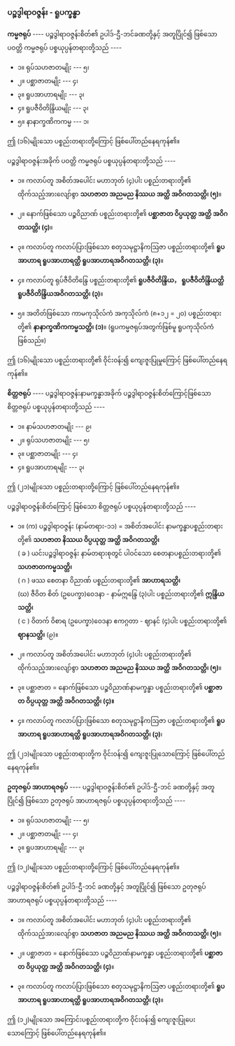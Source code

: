 ### ပဉ္စဒွါရာဝဇ္ဇန်း - ရူပက္ခန္ဓာ

**ကမ္မဇရုပ်** ---- ပဉ္စဒွါရာဝဇ္ဇန်းစိတ်၏ ဥပါဒ်-ဌီ-ဘင်ခဏတို့နှင့် အတူပြိုင်၍ ဖြစ်သော ပဝတ္တိ ကမ္မဇရုပ် ပစ္စယုပ္ပန်တရားတို့သည် ----

- ၁။ ရုပ်သဟဇာတမျိုး --- ၅၊
- ၂။ ပစ္ဆာဇာတမျိုး --- ၄၊
- ၃။ ရူပအာဟာရမျိုး --- ၃၊
- ၄။ ရူပဇီဝိတိန္ဒြိယမျိုး --- ၃၊
- ၅။ နာနာက္ခဏိကကမ္မ --- ၁၊

ဤ (၁၆)မျိုးသော ပစ္စည်းတရားတို့ကြောင့် ဖြစ်ပေါ်တည်နေရကုန်၏။

ပဉ္စဒွါရာဝဇ္ဇန်းအခိုက် ပဝတ္တိ ကမ္မဇရုပ် ပစ္စယုပ္ပန်တရားတို့သည် ----

- ၁။ ကလာပ်တူ အစိတ်အပေါင်း မဟာဘုတ် (၄)ပါး ပစ္စည်းတရားတို့၏ ထိုက်သည့်အားလျော်စွာ **သဟဇာတ အညမည နိဿယ အတ္ထိ အဝိဂတသတ္တိ၊ (၅)**။

- ၂။ နောက်ဖြစ်သော ပဉ္စဝိညာဏ် ပစ္စည်းတရားတို့၏ **ပစ္ဆာဇာတ ဝိပ္ပယုတ္တ အတ္ထိ အဝိဂတသတ္တိ၊ (၄)**။

- ၃။ ကလာပ်တူ ကလာပ်ပြားဖြစ်သော စတုသမုဋ္ဌာနိကဩဇာ ပစ္စည်းတရားတို့၏ **ရူပအာဟာရ ရူပအာဟာရတ္ထိ ရူပအာဟာရအဝိဂတသတ္တိ၊ (၃)**။

- ၄။ ကလာပ်တူ ရုပ်ဇီဝိတိန္ဒြေ ပစ္စည်းတရားတို့၏ **ရူပဇီဝိတိန္ဒြိယ， ရူပဇီဝိတိန္ဒြိယတ္ထိ ရူပဇီဝိတိန္ဒြိယအဝိဂတသတ္တိ၊ (၃)**။

- ၅။ အတိတ်ဖြစ်သော ကာမကုသိုလ်ကံ အကုသိုလ်ကံ (၈+၁၂ = ၂၀) ပစ္စည်းတရားတို့၏ **နာနာက္ခဏိကကမ္မသတ္တိ၊ (၁)**။ 
(ရူပကမ္မဇရုပ်အတွက်ဖြစ်မူ ရူပကုသိုလ်ကံ ဖြစ်သည်။)

ဤ (၁၆)မျိုးသော ပစ္စည်းတရားတို့၏ ဝိုင်းဝန်း၍ ကျေးဇူးပြုမှုကြောင့် ဖြစ်ပေါ်တည်နေရကုန်၏။

**စိတ္တဇရုပ်** ---- ပဉ္စဒွါရာဝဇ္ဇန်းနာမက္ခန္ဓာအခိုက် ပဉ္စဒွါရာဝဇ္ဇန်းစိတ်ကြောင့်ဖြစ်သော စိတ္တဇရုပ် ပစ္စယုပ္ပန်တရားတို့သည် ----

- ၁။ နာမ်သဟဇာတမျိုး --- ၉၊
- ၂။ ရုပ်သဟဇာတမျိုး --- ၅၊
- ၃။ ပစ္ဆာဇာတမျိုး --- ၄၊
- ၄။ ရူပအာဟာရမျိုး --- ၃၊

ဤ (၂၁)မျိုးသော ပစ္စည်းတရားတို့ကြောင့် ဖြစ်ပေါ်တည်နေရကုန်၏။

ပဉ္စဒွါရာဝဇ္ဇန်းစိတ်ကြောင့် ဖြစ်သော စိတ္တဇရုပ် ပစ္စယုပ္ပန်တရားတို့သည် ----

- ၁။ (က) ပဉ္စဒွါရာဝဇ္ဇန်း (နာမ်တရား-၁၁) = အစိတ်အပေါင်း နာမက္ခန္ဓာပစ္စည်းတရားတို့၏ **သဟဇာတ နိဿယ ဝိပ္ပယုတ္တ အတ္ထိ အဝိဂတသတ္တိ၊**
<br>( ခ ) ယင်းပဉ္စဒွါရာဝဇ္ဇန်း နာမ်တရားစုတွင် ပါဝင်သော စေတနာပစ္စည်းတရားတို့၏ **သဟဇာတကမ္မသတ္တိ၊**
<br>( ဂ ) ဖဿ စေတနာ ဝိညာဏ် ပစ္စည်းတရားတို့၏ **အာဟာရသတ္တိ၊**
<br>(ဃ) ဇီဝိတ စိတ် (ဥပေက္ခာ)ဝေဒနာ - နာမ်ဣန္ဒြေ (၃)ပါး ပစ္စည်းတရားတို့၏ **ဣန္ဒြိယသတ္တိ၊**
<br>( င ) ဝိတက် ဝိစာရ (ဥပေက္ခာ)ဝေဒနာ ဧကဂ္ဂတာ - ဈာနင် (၄)ပါး ပစ္စည်းတရားတို့၏ **ဈာနသတ္တိ၊** (၉)။

- ၂။ ကလာပ်တူ အစိတ်အပေါင်း မဟာဘုတ် (၄)ပါး ပစ္စည်းတရားတို့၏ ထိုက်သည့်အားလျော်စွာ **သဟဇာတ အညမည နိဿယ အတ္ထိ အဝိဂတသတ္တိ၊ (၅)**။

- ၃။ ပစ္ဆာဇာတ = နောက်ဖြစ်သော ပဉ္စဝိညာဏ်နာမက္ခန္ဓာ ပစ္စည်းတရားတို့၏ **ပစ္ဆာဇာတ ဝိပ္ပယုတ္တ အတ္ထိ အဝိဂတသတ္တိ၊ (၄)။**

- ၄။ ကလာပ်တူ ကလာပ်ပြားဖြစ်သော စတုသမုဋ္ဌာနိကဩဇာ ပစ္စည်းတရားတို့၏ **ရူပအာဟာရ ရူပအာဟာရတ္ထိ ရူပအာဟာရအဝိဂတသတ္တိ၊ (၃)**၊

ဤ (၂၁)မျိုးသော ပစ္စည်းတရားတို့က ဝိုင်းဝန်း၍ ကျေးဇူးပြုသောကြောင့် ဖြစ်ပေါ်တည်နေရကုန်၏။

**ဥတုဇရုပ် အာဟာရဇရုပ်** ---- ပဉ္စဒွါရာဝဇ္ဇန်းစိတ်၏ ဥပါဒ်-ဌီ-ဘင် ခဏတို့နှင့် အတူပြိုင်၍ ဖြစ်သော ဥတုဇရုပ် အာဟာရဇရုပ် ပစ္စယုပ္ပန်တရားတို့သည် ----

- ၁။ ရုပ်သဟဇာတမျိုး --- ၅၊
- ၂။ ပစ္ဆာဇာတမျိုး --- ၄၊
- ၃။ ရူပအာဟာရမျိုး --- ၃၊

ဤ (၁၂)မျိုးသော ပစ္စည်းတရားတို့ကြောင့် ဖြစ်ပေါ်တည်နေရကုန်၏။

ပဉ္စဒွါရာဝဇ္ဇန်းစိတ်၏ ဥပါဒ်-ဌီ-ဘင် ခဏတို့နှင့် အတူပြိုင်၍ ဖြစ်သော ဥတုဇရုပ် အာဟာရဇရုပ် ပစ္စယုပ္ပန်တရားတို့သည် ----

- ၁။ ကလာပ်တူ အစိတ်အပေါင်း မဟာဘုတ် (၄)ပါး ပစ္စည်းတရားတို့၏ ထိုက်သည့်အားလျော်စွာ **သဟဇာတ အညမည နိဿယ အတ္ထိ အဝိဂတသတ္တိ၊ (၅)**။

- ၂။ ပစ္ဆာဇာတ = နောက်ဖြစ်သော ပဉ္စဝိညာဏ်နာမက္ခန္ဓာ ပစ္စည်းတရားတို့၏ **ပစ္ဆာဇာတ ဝိပ္ပယုတ္တ အတ္ထိ အဝိဂတသတ္တိ၊ (၄)**။

- ၃။ ကလာပ်တူ ကလာပ်ပြားဖြစ်သော စတုသမုဋ္ဌာနိကဩဇာ ပစ္စည်းတရားတို့၏ **ရူပအာဟာရ ရူပအာဟာရတ္ထိ ရူပအာဟာရအဝိဂတသတ္တိ၊ (၃)**။

ဤ (၁၂)မျိုးသော အကြောင်းပစ္စည်းတရားတို့က ဝိုင်းဝန်း၍ ကျေးဇူးပြုပေးသောကြောင့် ဖြစ်ပေါ်တည်နေရကုန်၏။
